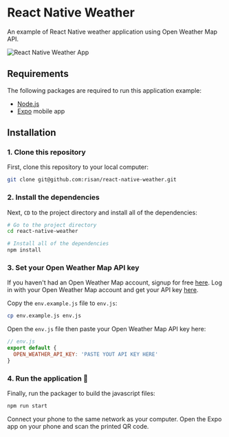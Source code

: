 # React Native Weather

An example of React Native weather application using Open Weather Map API.

![React Native Weather App](https://media.giphy.com/media/3ohhwqLjZg4WYG9vpu/giphy.gif)

## Requirements
The following packages are required to run this application example:
* [Node.js](https://nodejs.org)
* [Expo](https://expo.io) mobile app

## Installation

### 1. Clone this repository
First, clone this repository to your local computer:

```bash
git clone git@github.com:risan/react-native-weather.git
```

### 2. Install the dependencies
Next, `CD` to the project directory and install all of the dependencies:

```bash
# Go to the project directory
cd react-native-weather

# Install all of the dependencies
npm install
```

### 3. Set your Open Weather Map API key
If you haven't had an Open Weather Map account, signup for free [here](https://home.openweathermap.org/users/sign_up). Log in with your Open Weather Map account and get your API key [here](https://home.openweathermap.org/api_keys).

Copy the `env.example.js` file to `env.js`:

```bash
cp env.example.js env.js
```

Open the `env.js` file then paste your Open Weather Map API key here:

```js
// env.js
export default {
  OPEN_WEATHER_API_KEY: 'PASTE YOUT API KEY HERE'
}
```

### 4. Run the application 🎉

Finally, run the packager to build the javascript files:

```bash
npm run start
```

Connect your phone to the same network as your computer. Open the Expo app on your phone and scan the printed QR code.
